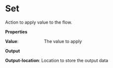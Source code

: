 # Set

Action to apply value to the flow.

 **Properties**
 

**Value**:                     The value to apply

 **Output**
 

**Output-location**: Location to store the output data